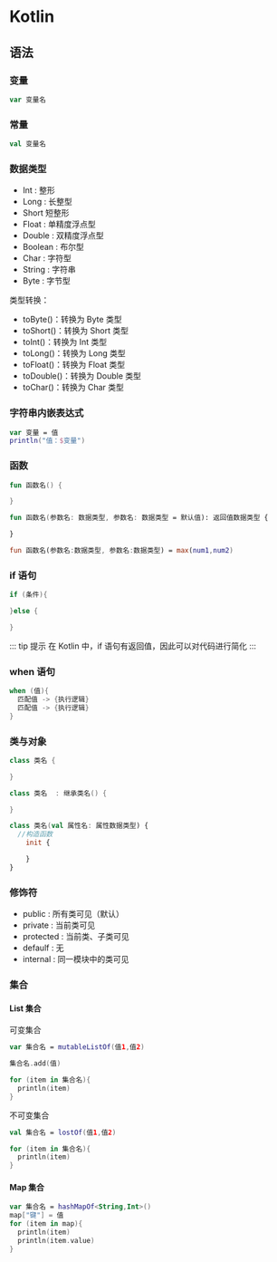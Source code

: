 # Kotlin

## 语法

### 变量

```Kotlin
var 变量名
```

### 常量

```Kotlin
val 变量名
```

### 数据类型

- Int : 整形
- Long : 长整型
- Short 短整形
- Float : 单精度浮点型
- Double : 双精度浮点型
- Boolean : 布尔型
- Char : 字符型
- String : 字符串
- Byte : 字节型

类型转换：

- toByte()：转换为 Byte 类型
- toShort()：转换为 Short 类型
- toInt()：转换为 Int 类型
- toLong()：转换为 Long 类型
- toFloat()：转换为 Float 类型
- toDouble()：转换为 Double 类型
- toChar()：转换为 Char 类型

### 字符串内嵌表达式

```Kotlin
var 变量 = 值
println("值：$变量")
```

### 函数

```Kotlin
fun 函数名() {

}

fun 函数名(参数名: 数据类型, 参数名: 数据类型 = 默认值): 返回值数据类型 {

}

fun 函数名(参数名:数据类型, 参数名:数据类型) = max(num1,num2)
```

### if 语句

```Kotlin
if (条件){

}else {

}
```

::: tip 提示
在 Kotlin 中，if 语句有返回值，因此可以对代码进行简化
:::

### when 语句

```Kotlin
when (值){
  匹配值 -> {执行逻辑}
  匹配值 -> {执行逻辑}
}
```

### 类与对象

```Kotlin
class 类名 {

}

class 类名  : 继承类名() {

}

class 类名(val 属性名: 属性数据类型) {
  //构造函数
    init {

    }
}
```

### 修饰符

- public : 所有类可见（默认）
- private : 当前类可见
- protected : 当前类、子类可见
- defaulf : 无
- internal : 同一模块中的类可见

### 集合

#### List 集合

可变集合

```Kotlin
var 集合名 = mutableListOf(值1,值2)

集合名.add(值)

for (item in 集合名){
  println(item)
}
```

不可变集合

```Kotlin
val 集合名 = lostOf(值1,值2)

for (item in 集合名){
  println(item)
}
```

#### Map 集合

```Kotlin
var 集合名 = hashMapOf<String,Int>()
map["键"] = 值
for (item in map){
  println(item)
  println(item.value)
}
```
